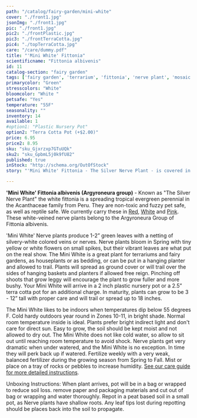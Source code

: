 ```yaml
---
path: "/catalog/fairy-garden/mini-white"
cover: "./front1.jpg"
jsonImg: "./front1.jpg"
pic: "./front1.jpg"
pic2: "./frontPlastic.jpg"
pic3: "./frontTerraCotta.jpg"
pic4: "./topTerraCotta.jpg"
care: "/care/dummy.pdf"
title: "'Mini White' Fittonia"
scientificname: "Fittonia albivenis"
id: 11 
catalog-section: "fairy garden"
tags: ['fairy garden', 'terrarium', 'fittonia', 'nerve plant', 'mosaic plant']
primarycolor: "Green"
stresscolors: "White"
bloomcolor: "White "
petsafe: "Yes"
temperature: "55F"
seasonality: ""
inventory: 14
available: 1
#option1: "Plastic Nursery Pot"
option2: "Terra Cotta Pot (+$2.00)"
price: 6.95
price2: 8.95
sku: "sku_Gjxrzxp7GTuUQk"
sku2: "sku_GpbmL5j0k9fU82"
published: true
inStock: "http://schema.org/OutOfStock"
story: "'Mini White' Fittonia - The Silver Nerve Plant - is covered in beautiful white colored veins over green leaves."

---
```

<strong>'Mini White' Fittonia albivenis (Argyroneura group)</strong> - Known as "The Silver Nerve Plant" the white fittonia is a spreading tropical evergreen perennial in the Acanthaceae family from Peru. They are non-toxic and fuzzy pet safe, as well as reptile safe. We currently carry these in [Red](/catalog/fairy-garden/mini-red), [White](/catalog/fairy-garden/mini-white) and [Pink](/catalog/fairy-garden/mini-pink). These white-veined nerve plants belong to the Argyroneura Group of Fittonia albivenis. 

'Mini White' Nerve plants produce 1-2” green leaves with a netting of silvery-white colored veins or nerves. Nerve plants bloom in Spring with tiny yellow or white flowers on small spikes, but their vibrant leaves are what put on the real show. The Mini White is a great plant for terrariums and fairy gardens, as houseplants or as bedding, or can be put in a hanging planter and allowed to trail. Plants will spread as ground cover or will trail over the sides of hanging baskets and planters if allowed free reign. Pinching off shoots that grow leggy will encourage the plant to grow fuller and more bushy. Your Mini White will arrive in a 2 inch plastic nursery pot or a 2.5” terra cotta pot for an additional charge. In maturity, plants can grow to be 3 - 12” tall with proper care and will trail or spread up to 18 inches.

The Mini White likes to be indoors when temperatures dip below 55 degrees F. Cold hardy outdoors year round in Zones 10-11, in bright shade. Normal room temperature inside is ideal. Plants prefer bright indirect light and don't care for direct sun. Easy to grow, the soil should be kept moist and not allowed to dry out. The Mini White does not like cold water, so allow to sit out until reaching room temperature to avoid shock. Nerve plants get very dramatic when under watered, and the Mini White is no exception. In time they will perk back up if watered. Fertilize weekly with a very weak, balanced fertilizer during the growing season from Spring to Fall. Mist or place on a tray of rocks or pebbles to increase humidity.  [See our care guide for more detailed instructions](/care/fittonia/).

Unboxing Instructions: When plant arrives, pot will be in a bag or wrapped to reduce soil loss. remove paper and packaging materials and cut out of bag or wrapping and water thoroughly. Repot in a peat based soil in a small pot, as Nerve plants have shallow roots. Any leaf tips lost during repotting should be places back into the soil to propagate. 
